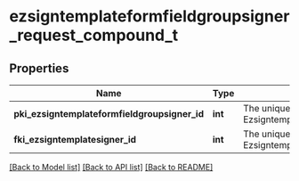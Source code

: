 # ezsigntemplateformfieldgroupsigner_request_compound_t

## Properties
Name | Type | Description | Notes
------------ | ------------- | ------------- | -------------
**pki_ezsigntemplateformfieldgroupsigner_id** | **int** | The unique ID of the Ezsigntemplateformfieldgroupsigner | [optional] 
**fki_ezsigntemplatesigner_id** | **int** | The unique ID of the Ezsigntemplatesigner | 

[[Back to Model list]](../README.md#documentation-for-models) [[Back to API list]](../README.md#documentation-for-api-endpoints) [[Back to README]](../README.md)


